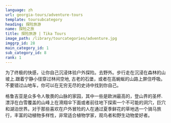 ```yaml
---
language: zh
url: georgia-tours/adventure-tours
template: toursubcategory
heading: 探险旅游
name: 探险之旅
title: 探险旅游 | Tika Tours
image_path: /library/tourcategories/adventure.jpg
imggrp_id: 28
main_category_id: 1
sub_category_id: 8
rank: 1
---
```

<div class="row content-row"><!-- 1483 (0)-->

</div>

<div class="row content-row"><!-- 1484 (3)-->
<div class="col-xs-12 col-sm-6 col-md-6"><!-- 1978 -->

为了终极的快感，让你自己沉浸体验户外探险。去野外。步行走在沉浸在森林的山坡上.跟着宁静小径穿过林间空地, 古老的石堡，或者在高蜿蜒的山路上屏住呼吸。不要错过山地车，你可以在无穷无尽的史诗中找到你自己。

</div>

<div class="col-xs-12 col-sm-6 col-md-6"><!-- 1979 -->

格鲁吉亚是众多令人敬畏的山脉的家园，其中一些是欧洲最高的，登山界的圣杯. 漂浮在白雪覆盖的山峰上在滑翔伞下面或者前往地下探索一个不可能的洞穴，巨穴和湖泊世界。对于那些喜欢在户外冒险的人在通过夏季鲜花的草地选一个骑马旅行，丰富的动植物多样性，非常适合植物学家，观鸟者和野生动物爱好者。


</div>

</div>

